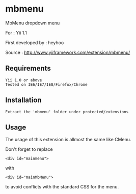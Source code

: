 mbmenu
======

MbMenu dropdown menu

For : Yii 1.1

First developed by : heyhoo

Source : http://www.yiiframework.com/extension/mbmenu/


Requirements
------
    Yii 1.0 or above
    Tested on IE6/IE7/IE8/Firefox/Chrome

Installation
------
    Extract the 'mbmenu' folder under protected/extensions

Usage
------
The usage of this extension is allmost the same like CMenu.

Don't forget to replace

	<div id="mainmenu">

with

	<div id="mainMbMenu">

to avoid conflicts with the standard CSS for the menu.
